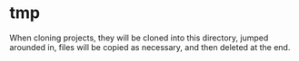 # tmp

When cloning projects, they will be cloned into this directory, jumped
arounded in, files will be copied as necessary, and then deleted at the end.
